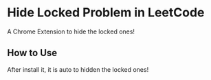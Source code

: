 # Hide Locked Problem in LeetCode
A Chrome Extension to hide the locked ones!

## How to Use
After install it, it is auto to hidden the locked ones!